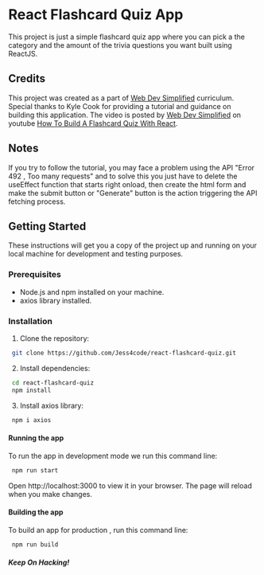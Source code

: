 # React Flashcard Quiz App
This project is just a simple flashcard quiz app where you can pick a the category and the amount of the trivia questions you want built using ReactJS.

## Credits
This project was created as a part of [Web Dev Simplified](https://courses.webdevsimplified.com/) curriculum. Special thanks to Kyle Cook for providing a tutorial and guidance on building this application. The video is posted by [Web Dev Simplified](https://www.youtube.com/@WebDevSimplified) on youtube [How To Build A Flashcard Quiz With React](https://www.youtube.com/watch?v=hEtZ040fsD8).

## Notes
If you try to follow the tutorial, you may face a problem using the API "Error 492 , Too many requests" and to solve this you just have to delete the useEffect function that starts right onload, then create the html form and make the submit button or "Generate" button is the action triggering the API fetching process.

## Getting Started

These instructions will get you a copy of the project up and running on your local machine for development and testing purposes.

### Prerequisites

- Node.js and npm installed on your machine.
- axios library installed.

### Installation

1. Clone the repository:
  ```sh
   git clone https://github.com/Jess4code/react-flashcard-quiz.git
  ```

2. Install dependencies:
  ```sh
   cd react-flashcard-quiz
   npm install
  ```

3. Install axios library:
  ```sh
   npm i axios
  ```

#### Running the app
To run the app in development mode we run this command line:
  ```sh
   npm run start
  ```
Open http://localhost:3000 to view it in your browser. The page will reload when you make changes.

#### Building the app
To build an app for production , run this command line:
  ```sh
   npm run build
  ```

##### Keep On Hacking!
